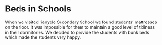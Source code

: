 # Beds in Schools

When we visited Kanyele Secondary School we found students’ mattresses on the floor. It was impossible for them to maintain a good level of tidiness in their dormitories. We decided to provide the students with bunk beds which made the students very happy.